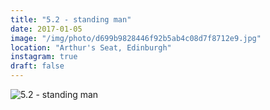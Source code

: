 ```yaml
---
title: "5.2 - standing man"
date: 2017-01-05
image: "/img/photo/d699b9828446f92b5ab4c08d7f8712e9.jpg"
location: "Arthur's Seat, Edinburgh"
instagram: true
draft: false
---
```


![5.2 - standing man](/img/photo/d699b9828446f92b5ab4c08d7f8712e9.jpg)
